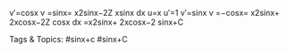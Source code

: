 v′=cosx v =sinx= x2sinx−2Z
xsinx dx
u=x u′=1
v′=sinx v =−cosx= x2sinx+ 2xcosx−2Z
cosx dx =x2sinx+ 2xcosx−2 sinx+C

   Tags & Topics:
   #sinx+c
   #sinx+C